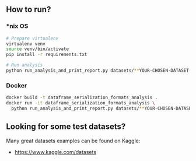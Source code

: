 ## How to run?

### *nix OS

```bash
# Prepare virtualenv
virtualenv venv
source venv/bin/activate
pip install -r requirements.txt

# Run analysis
python run_analysis_and_print_report.py datasets/**YOUR-CHOSEN-DATASET-IN-CSV-FROMAT**
```

### Docker
```bash
docker build -t dataframe_serialization_formats_analysis .
docker run -it dataframe_serialization_formats_analysis \
  python run_analysis_and_print_report.py datasets/**YOUR-CHOSEN-DATASET-IN-CSV-FROMAT**
```

## Looking for some test datasets?

Many great datasets examples can be found on Kaggle:
+ https://www.kaggle.com/datasets
